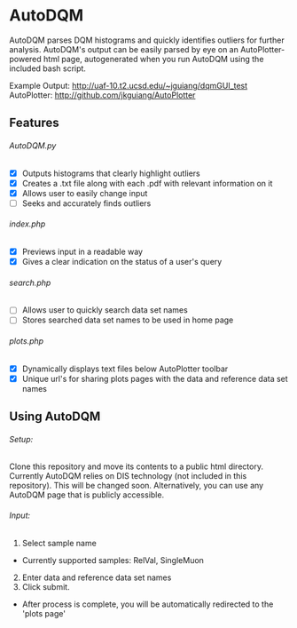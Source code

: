 # AutoDQM
AutoDQM parses DQM histograms and quickly identifies outliers for further analysis. AutoDQM's output can be easily parsed by eye on an AutoPlotter-powered html page, autogenerated when you run AutoDQM using the included bash script.

Example Output: http://uaf-10.t2.ucsd.edu/~jguiang/dqmGUI_test
AutoPlotter: http://github.com/jkguiang/AutoPlotter

## Features

###### AutoDQM.py
- [x] Outputs histograms that clearly highlight outliers
- [x] Creates a .txt file along with each .pdf with relevant information on it
- [x] Allows user to easily change input
- [ ] Seeks and accurately finds outliers

###### index.php
- [x] Previews input in a readable way
- [x] Gives a clear indication on the status of a user's query 

###### search.php
- [ ] Allows user to quickly search data set names
- [ ] Stores searched data set names to be used in home page

###### plots.php
- [x] Dynamically displays text files below AutoPlotter toolbar
- [x] Unique url's for sharing plots pages with the data and reference data set names

## Using AutoDQM

###### Setup:
Clone this repository and move its contents to a public html directory. Currently AutoDQM relies on DIS technology (not included in this repository). This will be changed soon. Alternatively, you can use any AutoDQM page that is publicly accessible.

###### Input:
1. Select sample name
- Currently supported samples: RelVal, SingleMuon
2. Enter data and reference data set names
3. Click submit.
- After process is complete, you will be automatically redirected to the 'plots page'
